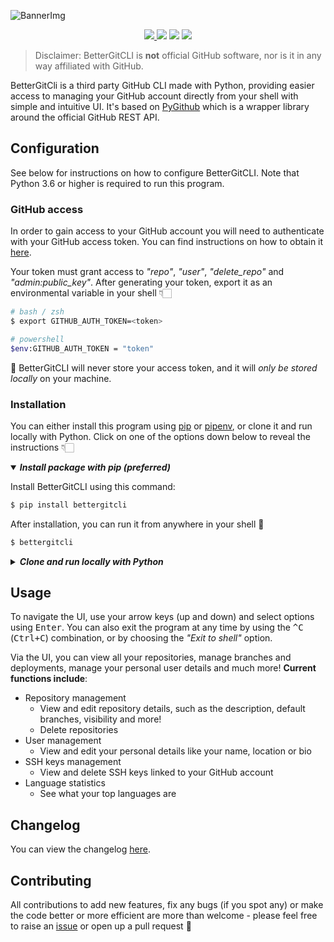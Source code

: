 ![BannerImg](https://user-images.githubusercontent.com/43642399/108777456-bab79800-755b-11eb-8325-7904e0face0f.png)

<p align="center">
    <a href="https://github.com/PiotrRut/BetterGitCLI/actions/workflows/codeql-analysis.yml">
        <img src="https://github.com/PiotrRut/BetterGitCLI/actions/workflows/codeql-analysis.yml/badge.svg" />
    </a>
    <img src="https://travis-ci.com/PiotrRut/BetterGitCLI.svg?token=WYp4pRfPB9puZwpAYdtc&branch=master" />
    <img src="https://img.shields.io/pypi/pyversions/bettergitcli">
    <a href="https://pypi.org/project/bettergitcli/">
      <img src="https://img.shields.io/pypi/v/bettergitcli">
    </a>
</p>

> Disclaimer: BetterGitCLI is **not** official GitHub software, nor is it in any way affiliated with GitHub.

BetterGitCli is a third party GitHub CLI made with Python, providing easier access to managing your
GitHub account directly from your shell with simple and intuitive UI. It's based on [PyGithub](https://pypi.org/project/PyGithub/) which is a wrapper library around the official GitHub REST API.

## Configuration

See below for instructions on how to configure BetterGitCLI. Note that Python 3.6 or higher is required to run this program.

### GitHub access

In order to gain access to your GitHub account you will need to authenticate with your GitHub access token. You can find instructions
on how to obtain it [here](https://docs.github.com/en/github/authenticating-to-github/creating-a-personal-access-token).

Your token must grant access to _"repo"_, _"user"_, _"delete_repo"_ and _"admin:public_key"_. After generating
your token, export it as an environmental variable in your shell 👇🏻

```bash
# bash / zsh
$ export GITHUB_AUTH_TOKEN=<token>

# powershell
$env:GITHUB_AUTH_TOKEN = "token"
```

🚨 BetterGitCLI will never store your access token, and it will *only be stored locally* on your machine.

### Installation
You can either install this program using [pip](https://pip.pypa.io/en/stable/installing/) or [pipenv](https://pipenv.pypa.io/en/latest/), or clone it and run locally with Python. Click on one of the 
options down below to reveal the instructions 👇🏻

<details open>
  <summary><i><b>Install package with pip (preferred)</b></i></summary>
  <p>
    
  Install BetterGitCLI using this command:

  ```bash
  $ pip install bettergitcli
  ```

  After installation, you can run it from anywhere in your shell 🎉

  ```bash
  $ bettergitcli
  ```
  
  </p>
</details>

<details>
  <summary><i><b>Clone and run locally with Python</b></i></summary>
  <p>
  
  If you prefer to clone this repository and run BetterGitCLI locally using your Python interpreter, you can
  do that as well. Just remember that in this case you will have to install these dependencies manually:
  
  - *PyInquirer, PyGithub, colorama*
  
  This can be done easily using the provided `requirements.txt` file by running this in the project root:
  ```bash
  $ pip install -r requirements.txt
  ```
  
  After installation, run the program inside the `/better_git_cli` directory:

  ```bash
  $ python main.py
  ```
  
  </p>
</details>


## Usage
To navigate the UI, use your arrow keys (up and down) and select options
using <kbd>Enter</kbd>. You can also exit the program at any time by using the <kbd>^C</kbd> (<kbd>Ctrl+C</kbd>) combination,
or by choosing the _"Exit to shell"_ option.

Via the UI, you can view all your repositories, manage branches and deployments, manage your
personal user details and much more! **Current functions include**:

- Repository management
    - View and edit repository details, such as the description, default branches, visibility and more!
    - Delete repositories
- User management
    - View and edit your personal details like your name, location or bio
- SSH keys management
    - View and delete SSH keys linked to your GitHub account
- Language statistics
  - See what your top languages are
  

## Changelog
You can view the changelog [here](https://github.com/PiotrRut/BetterGitCLI/blob/master/CHANGELOG.md).

## Contributing
All contributions to add new features, fix any bugs (if you spot any) or make the code better or more efficient
are more than welcome - please feel free to raise an [issue](https://github.com/PiotrRut/BetterGitCLI/issues/new) or open up a pull request 💫
